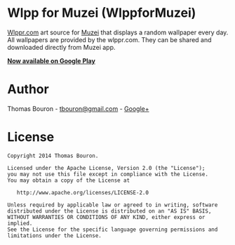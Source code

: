 Wlpp for Muzei (WlppforMuzei)
========

[Wlppr.com](http://wlppr.com) art source for [Muzei](https://play.google.com/store/apps/details?id=net.nurik.roman.muzei) that displays a random wallpaper every day.
All wallpapers are provided by the wlppr.com. They can be shared and downloaded directly from Muzei app.

**[Now available on Google Play](https://play.google.com/store/apps/details?id=com.zenstyle.muzei.wlppr)**

Author
=======

Thomas Bouron - [tbouron@gmail.com](mailto:tbouron@gmail.com) - [Google+](https://plus.google.com/u/0/104567775398355774153/posts)

License
=======

    Copyright 2014 Thomas Bouron.

    Licensed under the Apache License, Version 2.0 (the "License");
    you may not use this file except in compliance with the License.
    You may obtain a copy of the License at

       http://www.apache.org/licenses/LICENSE-2.0

    Unless required by applicable law or agreed to in writing, software
    distributed under the License is distributed on an "AS IS" BASIS,
    WITHOUT WARRANTIES OR CONDITIONS OF ANY KIND, either express or implied.
    See the License for the specific language governing permissions and
    limitations under the License.